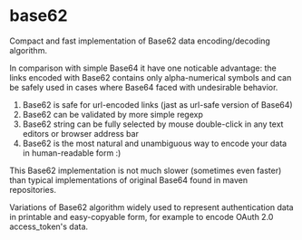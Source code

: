 # base62

Compact and fast implementation of Base62 data encoding/decoding algorithm.

In comparison with simple Base64 it have one noticable advantage: the links encoded with Base62 contains only alpha-numerical symbols and can be safely used in cases where Base64 faced with undesirable behavior.

1. Base62 is safe for url-encoded links (jast as url-safe version of Base64)
2. Base62 can be validated by more simple regexp
3. Base62 string can be fully selected by mouse double-click in any text editors or browser address bar
4. Base62 is the most natural and unambiguous way to encode your data in human-readable form :)

This Base62 implementation is not much slower (sometimes even faster) than typical implementations of original Base64 found in maven repositories.

Variations of Base62 algorithm widely used to represent authentication data in printable and easy-copyable form, for example to encode OAuth 2.0 access_token's data.
